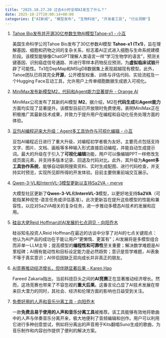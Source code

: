 ```yaml
---
title: "2025.10.27.20 过去4小时全球AI发生了什么？"
date: 2025-10-27T20:00:14+08:00
categories: ["AI新闻", "模型发布", "生物科技", "开发者工具", "行业洞察"]
---
```


1.  [Tahoe Bio发布并开源30亿参数生物AI模型Tahoe-x1 - 小互](https://x.com/imxiaohu/status/1982761134051770404)

    美国生命科学公司Tahoe Bio发布了30亿参数AI模型 **Tahoe-x1 (Tx1)**，旨在理解基因、细胞和药物之间的复杂关系，标志着AI正式进入细胞与生命系统建模阶段。该模型能够像ChatGPT理解人类语言一样“学习生物学的语言”，预测关键基因、识别癌症信号通路、并进行零样本药物反应预测，为**虚拟临床试验**开辟了可能性。Tx1在DepMap和MSigDB数据集上表现超越现有模型。此外，Tahoe团队已将其完全**开源**，公开模型权重、训练与评估代码、实验流程及一个Hugging Face互动工具，允许用户上传单细胞数据生成嵌入可视化。

2.  [MiniMax发布新模型M2，代码和Agent能力显著提升 - Orange AI](https://x.com/oran_ge/status/1982757771717353727)

    MiniMax公司发布了其新的AI模型 **M2**。据介绍，M2在**代码生成**和**Agent能力**方面均实现了显著提升。该模型目前已开放限时免费使用，表明MiniMax正在积极推广其最新技术成果，并致力于提升用户在编程和自动化任务处理方面的体验。

3.  [豆包AI编程迎来大升级：Agent多工具协作与可视化编辑 - 小互](https://x.com/imxiaohu/status/1982728763969622260)

    豆包AI编程近日进行了重大升级，对编程初学者极为友好。主要亮点包括支持文字、图片、文档、画板等多种输入形式直接启动编程，并能自动生成提示词。最大的升级在于引入了**可视化编辑**功能，用户可以像编辑PPT一样修改生成页面元素，并支持多版本记录、回退及代码对比。此外，其升级为**Agent多工具协作系统**，能够自动联网搜索资料、实时生成配图、进行代码检查，并支持实时预览，实现所见即所得的开发体验。目前主要侧重前端交互展示。

4.  [Qwen-3-VL和InternVL-3模型更新以支持Sa2VA - merve](https://x.com/mervenoyann/status/1982753738570998071)

    大模型社区更新了**Qwen-3-VL**和**InternVL-3**模型，以更好地支持**Sa2VA**（可能指某种视觉-语言任务或评估基准）。此次更新旨在提升这些模型的性能和兼容性，以应对Sa2VA相关的复杂任务，进一步推动多模态AI技术的发展和应用。

5.  [硅谷大佬Reid Hoffman对AI发展的七点洞见 - 向阳乔木](https://x.com/vista8/status/1982723779035029547)

    硅谷知名投资人Reid Hoffman在最近的访谈中分享了对AI的七点关键观点：他认为AI产品的成功在于能让用户“更懒惰、更富有”；AI发展将是多模型组合而非单一LLM主导；提高模型的**编程性和可靠性**至关重要；解决数学难题是AI里程碑；AI拥有能动性和目标设定能力是必然趋势；意识是哲学难题，AI表象不等于真实意识；AI伴侣因缺乏双向成长并非真正的朋友。

6.  [AI竞赛推动经济增长，但伴随显著后果 - Karen Hao](https://x.com/_KarenHao/status/1982728180655063501)

    Fareed Zakaria指出，当前科技巨头之间的**AI竞赛**正在显著推动经济增长。然而，这场竞赛也带来了不容忽视的**重大后果**。这番言论凸显了AI技术发展在带来巨大潜力的同时，其社会、经济和伦理方面的影响也日益受到关注。

7.  [免费好用的人声和音乐分离工具 - 向阳乔木](https://x.com/vista8/status/1982757231918743611)

    一款**免费且易于使用的人声和音乐分离工具**被推荐。该工具能够有效地将歌曲中的人声与伴奏音乐分离开来，极大地便利了音频编辑和创作。用户可以利用它进行多种创意尝试，例如将分离出的声音用于Kits翻唱Suno生成的歌曲，为音乐制作和内容创作提供了便利的解决方案。
